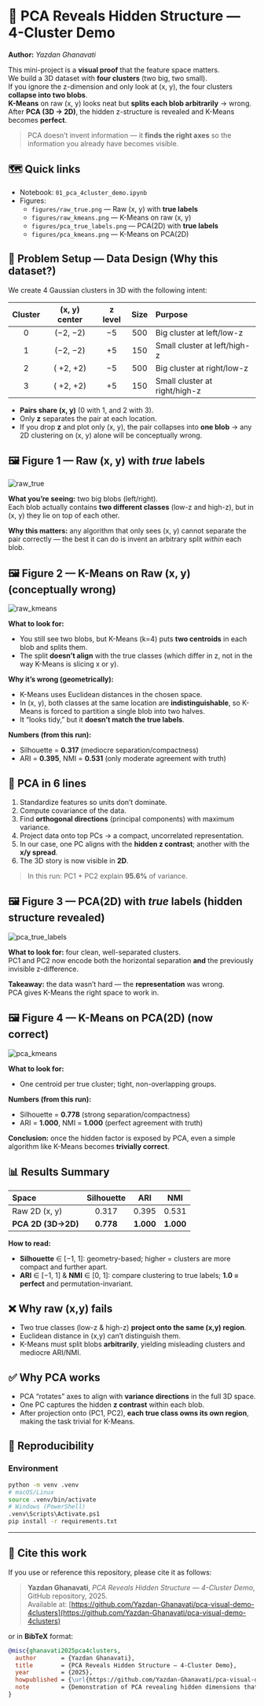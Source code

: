 # 🎯 PCA Reveals Hidden Structure — 4-Cluster Demo
**Author:** *Yazdan Ghanavati*

This mini-project is a **visual proof** that the feature space matters.  
We build a 3D dataset with **four clusters** (two big, two small).  
If you ignore the z-dimension and only look at (x, y), the four clusters **collapse into two blobs**.  
**K-Means** on raw (x, y) looks neat but **splits each blob arbitrarily** → wrong.  
After **PCA (3D → 2D)**, the hidden z-structure is revealed and K-Means becomes **perfect**.

> PCA doesn’t invent information — it **finds the right axes** so the information you already have becomes visible.


## 🗺️ Quick links
- Notebook: `01_pca_4cluster_demo.ipynb`
- Figures:
  - `figures/raw_true.png` — Raw (x, y) with **true labels**
  - `figures/raw_kmeans.png` — K-Means on raw (x, y)
  - `figures/pca_true_labels.png` — PCA(2D) with **true labels**
  - `figures/pca_kmeans.png` — K-Means on PCA(2D)



## 🔧 Problem Setup — Data Design (Why this dataset?)
We create 4 Gaussian clusters in 3D with the following intent:

| Cluster | (x, y) center | z level | Size | Purpose |
|:------:|:--------------:|:-------:|:----:|:--------|
| 0 | (−2, −2) | −5 | 500 | Big cluster at left/low-z |
| 1 | (−2, −2) | +5 | 150 | Small cluster at left/high-z |
| 2 | ( +2, +2) | −5 | 500 | Big cluster at right/low-z |
| 3 | ( +2, +2) | +5 | 150 | Small cluster at right/high-z |

- **Pairs share (x, y)** (0 with 1, and 2 with 3).  
- Only **z** separates the pair at each location.  
- If you drop **z** and plot only (x, y), the pair collapses into **one blob** → any 2D clustering on (x, y) alone will be conceptually wrong.



## 🖼️ Figure 1 — Raw (x, y) with *true* labels
![raw_true](figures/raw_true.png)

**What you’re seeing:** two big blobs (left/right).  
Each blob actually contains **two different classes** (low-z and high-z), but in (x, y) they lie on top of each other.

**Why this matters:** any algorithm that only sees (x, y) cannot separate the pair correctly — the best it can do is invent an arbitrary split *within* each blob.


## 🖼️ Figure 2 — K-Means on Raw (x, y) (conceptually wrong)
![raw_kmeans](figures/raw_kmeans.png)

**What to look for:**
- You still see two blobs, but K-Means (k=4) puts **two centroids** in each blob and splits them.
- The split **doesn’t align** with the true classes (which differ in z, not in the way K-Means is slicing x or y).

**Why it’s wrong (geometrically):**
- K-Means uses Euclidean distances in the chosen space.  
- In (x, y), both classes at the same location are **indistinguishable**, so K-Means is forced to partition a single blob into two halves.  
- It “looks tidy,” but it **doesn’t match the true labels**.

**Numbers (from this run):**
- Silhouette = **0.317** (mediocre separation/compactness)
- ARI = **0.395**, NMI = **0.531** (only moderate agreement with truth)


## 🧠 PCA in 6 lines
1) Standardize features so units don’t dominate.  
2) Compute covariance of the data.  
3) Find **orthogonal directions** (principal components) with maximum variance.  
4) Project data onto top PCs → a compact, uncorrelated representation.  
5) In our case, one PC aligns with the **hidden z contrast**; another with the **x/y spread**.  
6) The 3D story is now visible in **2D**.

> In this run: PC1 + PC2 explain **95.6%** of variance.



## 🖼️ Figure 3 — PCA(2D) with *true* labels (hidden structure revealed)
![pca_true_labels](figures/pca_true_labels.png)

**What to look for:** four clean, well-separated clusters.  
PC1 and PC2 now encode both the horizontal separation **and** the previously invisible z-difference.

**Takeaway:** the data wasn’t hard — the **representation** was wrong.  
PCA gives K-Means the right space to work in.



## 🖼️ Figure 4 — K-Means on PCA(2D) (now correct)
![pca_kmeans](figures/pca_kmeans.png)

**What to look for:**  
- One centroid per true cluster; tight, non-overlapping groups.

**Numbers (from this run):**
- Silhouette = **0.778** (strong separation/compactness)  
- ARI = **1.000**, NMI = **1.000** (perfect agreement with truth)

**Conclusion:** once the hidden factor is exposed by PCA, even a simple algorithm like K-Means becomes **trivially correct**.



## 📊 Results Summary

| Space | Silhouette | ARI | NMI |
|:------|:-----------:|:----:|:----:|
| Raw 2D (x, y) | 0.317 | 0.395 | 0.531 |
| **PCA 2D (3D→2D)** | **0.778** | **1.000** | **1.000** |

**How to read:**
- **Silhouette** ∈ [−1, 1]: geometry-based; higher = clusters are more compact and further apart.  
- **ARI** ∈ [−1, 1] & **NMI** ∈ [0, 1]: compare clustering to true labels; **1.0 = perfect** and permutation-invariant.



## ❌ Why raw (x,y) fails
- Two true classes (low-z & high-z) **project onto the same (x,y) region**.  
- Euclidean distance in (x,y) can’t distinguish them.  
- K-Means must split blobs **arbitrarily**, yielding misleading clusters and mediocre ARI/NMI.

## ✅ Why PCA works
- PCA “rotates” axes to align with **variance directions** in the full 3D space.  
- One PC captures the hidden **z contrast** within each blob.  
- After projection onto (PC1, PC2), **each true class owns its own region**, making the task trivial for K-Means.


## 🔁 Reproducibility

### Environment
```bash
python -m venv .venv
# macOS/Linux
source .venv/bin/activate
# Windows (PowerShell)
.venv\Scripts\Activate.ps1
pip install -r requirements.txt
```



---

## 📖 Cite this work

If you use or reference this repository, please cite it as follows:

> **Yazdan Ghanavati**, *PCA Reveals Hidden Structure — 4-Cluster Demo*,  
> GitHub repository, 2025.  
> Available at: [https://github.com/Yazdan-Ghanavati/pca-visual-demo-4clusters](https://github.com/Yazdan-Ghanavati/pca-visual-demo-4clusters)

or in **BibTeX** format:

```bibtex
@misc{ghanavati2025pca4clusters,
  author       = {Yazdan Ghanavati},
  title        = {PCA Reveals Hidden Structure — 4-Cluster Demo},
  year         = {2025},
  howpublished = {\url{https://github.com/Yazdan-Ghanavati/pca-visual-demo-4clusters}},
  note         = {Demonstration of PCA revealing hidden dimensions that mislead K-Means}
}
```
